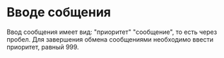 # Вводе собщения
Ввод сообщения имеет вид:
"приоритет" "сообщение", то есть через пробел.
Для завершения обмена сообщениями необходимо ввести приоритет, равный 999.